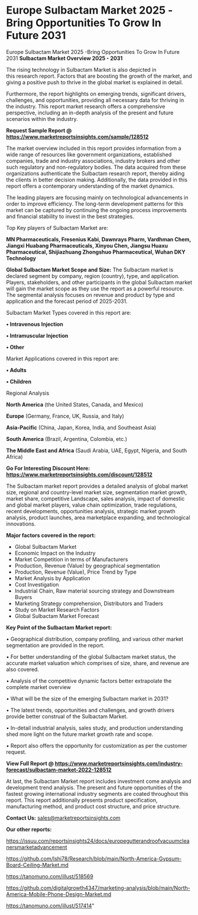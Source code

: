 # Europe Sulbactam Market 2025 -Bring Opportunities To Grow In Future 2031
Europe Sulbactam Market 2025 -Bring Opportunities To Grow In Future 2031
<Strong> Sulbactam Market Overview 2025 - 2031</strong>

The rising technology in Sulbactam Market is also depicted in this research report. Factors that are boosting the growth of the market, and giving a positive push to thrive in the global market is explained in detail.

Furthermore, the report highlights on emerging trends, significant drivers, challenges, and opportunities, providing all necessary data for thriving in the industry. This report market research offers a comprehensive perspective, including an in-depth analysis of the present and future scenarios within the industry.

<strong>Request Sample Report @ <a href=https://www.marketreportsinsights.com/sample/128512>https://www.marketreportsinsights.com/sample/128512</a></strong>

The market overview included in this report provides information from a wide range of resources like government organizations, established companies, trade and industry associations, industry brokers and other such regulatory and non-regulatory bodies. The data acquired from these organizations authenticate the Sulbactam research report, thereby aiding the clients in better decision making. Additionally, the data provided in this report offers a contemporary understanding of the market dynamics.

The leading players are focusing mainly on technological advancements in order to improve efficiency. The long-term development patterns for this market can be captured by continuing the ongoing process improvements and financial stability to invest in the best strategies.

Top Key players of Sulbactam Market are:

<strong>MN Pharmaceuticals, Fresenius Kabi, Dawnrays Pharm, Vardhman Chem, Jiangxi Huabang Pharmaceuticals, Xinyou Chen, Jiangsu Huaxu Pharmaceutical, Shijiazhuang Zhongshuo Pharmaceutical, Wuhan DKY Technology</strong>

<strong><b>Global Sulbactam Market Scope and Size:</b></strong>
The Sulbactam market is declared segment by company, region (country), type, and application. Players, stakeholders, and other participants in the global Sulbactam market will gain the market scope as they use the report as a powerful resource. The segmental analysis focuses on revenue and product by type and application and the forecast period of 2025-2031.

Sulbactam Market Types covered in this report are:

<strong>• Intravenous Injection

• Intramuscular Injection

• Other</strong>

Market Applications covered in this report are:

<strong>• Adults

• Children</strong> 

Regional Analysis

<strong>North America</strong> (the United States, Canada, and Mexico)

<strong>Europe</strong> (Germany, France, UK, Russia, and Italy)

<strong>Asia-Pacific</strong> (China, Japan, Korea, India, and Southeast Asia)

<strong>South America</strong> (Brazil, Argentina, Colombia, etc.)

<strong>The Middle East and Africa</strong> (Saudi Arabia, UAE, Egypt, Nigeria, and South Africa)

<strong>Go For Interesting Discount Here: <a href=https://www.marketreportsinsights.com/discount/128512>https://www.marketreportsinsights.com/discount/128512</a></strong>

The Sulbactam market report provides a detailed analysis of global market size, regional and country-level market size, segmentation market growth, market share, competitive Landscape, sales analysis, impact of domestic and global market players, value chain optimization, trade regulations, recent developments, opportunities analysis, strategic market growth analysis, product launches, area marketplace expanding, and technological innovations.

<strong><b>Major factors covered in the report:</b></strong>
<ul>
  <li>Global Sulbactam Market </li>
  <li>Economic Impact on the Industry</li>
  <li>Market Competition in terms of Manufacturers</li>
  <li>Production, Revenue (Value) by geographical segmentation</li>
  <li>Production, Revenue (Value), Price Trend by Type</li>
  <li>Market Analysis by Application</li>
  <li>Cost Investigation</li>
  <li>Industrial Chain, Raw material sourcing strategy and Downstream Buyers</li>
  <li>Marketing Strategy comprehension, Distributors and Traders</li>
  <li>Study on Market Research Factors</li>
  <li>Global Sulbactam Market Forecast</li>
</ul>

<strong><b>Key Point of the Sulbactam Market report:</b></strong>

• Geographical distribution, company profiling, and various other market segmentation are provided in the report.

• For better understanding of the global Sulbactam market status, the accurate market valuation which comprises of size, share, and revenue are also covered.

• Analysis of the competitive dynamic factors better extrapolate the complete market overview

• What will be the size of the emerging Sulbactam market in 2031?

• The latest trends, opportunities and challenges, and growth drivers provide better construal of the Sulbactam Market.

• In-detail industrial analysis, sales study, and production understanding shed more light on the future market growth rate and scope.

• Report also offers the opportunity for customization as per the customer request.

<strong><b>View Full Report @ <a href=https://www.marketreportsinsights.com/industry-forecast/sulbactam-market-2022-128512>https://www.marketreportsinsights.com/industry-forecast/sulbactam-market-2022-128512</a></b></strong>


At last, the Sulbactam Market report includes investment come analysis and development trend analysis. The present and future opportunities of the fastest growing international industry segments are coated throughout this report. This report additionally presents product specification, manufacturing method, and product cost structure, and price structure.

<strong>Contact Us:</strong>
sales@marketreportsinsights.com

<strong>Our other reports:</strong>

<a href=https://issuu.com/reportsinsights24/docs/europegutterandroofvacuumcleanersmarketadvancement>https://issuu.com/reportsinsights24/docs/europegutterandroofvacuumcleanersmarketadvancement</a>

<a href=https://github.com/Ishi78/Research/blob/main/North-America-Gypsum-Board-Ceiling-Market.md>https://github.com/Ishi78/Research/blob/main/North-America-Gypsum-Board-Ceiling-Market.md</a>

<a href=https://tanomuno.com/illust/518569>https://tanomuno.com/illust/518569</a>

<a href=https://github.com/digitalgrowth4347/marketing-analysis/blob/main/North-America-Mobile-Phone-Design-Market.md>https://github.com/digitalgrowth4347/marketing-analysis/blob/main/North-America-Mobile-Phone-Design-Market.md</a>

<a href=https://tanomuno.com/illust/517414>https://tanomuno.com/illust/517414</a>"
